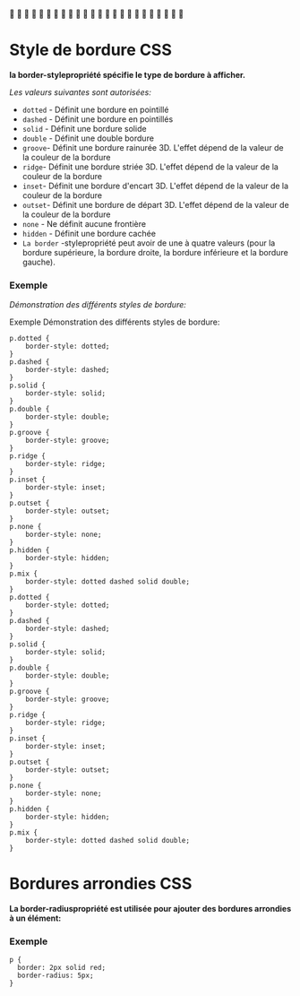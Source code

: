 :monkey: :monkey: :monkey: :monkey: :monkey: :monkey: :monkey: :monkey: :monkey: :monkey: :monkey: :monkey: :monkey: :monkey: :monkey: :monkey: :monkey: :monkey: :monkey: :monkey: :monkey: :monkey: :monkey: :monkey:


# Style de bordure CSS

<strong>la border-stylepropriété spécifie le type de bordure à afficher.</strong>

 _Les valeurs suivantes sont autorisées:_

+ `dotted` - Définit une bordure en pointillé
+ `dashed` - Définit une bordure en pointillés
+ `solid` - Définit une bordure solide
+ `double` - Définit une double bordure
+ `groove`- Définit une bordure rainurée 3D. L'effet dépend de la valeur de la couleur de la bordure
+ `ridge`- Définit une bordure striée 3D. L'effet dépend de la valeur de la couleur de la bordure
+ `inset`- Définit une bordure d'encart 3D. L'effet dépend de la valeur de la couleur de la bordure
+ `outset`- Définit une bordure de départ 3D. L'effet dépend de la valeur de la couleur de la bordure
+ `none` - Ne définit aucune frontière
+ `hidden` - Définit une bordure cachée
+ `La border` -stylepropriété peut avoir de une à quatre valeurs (pour la bordure supérieure, la bordure droite, la bordure inférieure et la bordure gauche).

### Exemple
_Démonstration des différents styles de bordure:_

Exemple
Démonstration des différents styles de bordure:

```
p.dotted {
    border-style: dotted;
}
p.dashed {
    border-style: dashed;
}
p.solid {
    border-style: solid;
}
p.double {
    border-style: double;
}
p.groove {
    border-style: groove;
}
p.ridge {
    border-style: ridge;
}
p.inset {
    border-style: inset;
}
p.outset {
    border-style: outset;
}
p.none {
    border-style: none;
}
p.hidden {
    border-style: hidden;
}
p.mix {
    border-style: dotted dashed solid double;
}
p.dotted {
    border-style: dotted;
}
p.dashed {
    border-style: dashed;
}
p.solid {
    border-style: solid;
}
p.double {
    border-style: double;
}
p.groove {
    border-style: groove;
}
p.ridge {
    border-style: ridge;
}
p.inset {
    border-style: inset;
}
p.outset {
    border-style: outset;
}
p.none {
    border-style: none;
}
p.hidden {
    border-style: hidden;
}
p.mix {
    border-style: dotted dashed solid double;
}
```
>
>

# Bordures arrondies CSS

<strong>La border-radiuspropriété est utilisée pour ajouter des bordures arrondies à un élément:</strong>


### Exemple

```
p {
  border: 2px solid red;
  border-radius: 5px;
}
```
